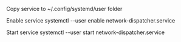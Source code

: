 Copy service to
~/.config/systemd/user folder

Enable service
systemctl --user enable network-dispatcher.service

Start service
systemctl --user start network-dispatcher.service
